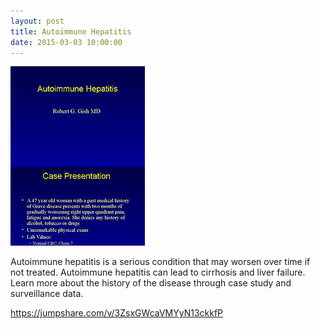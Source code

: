 ```yaml
---
layout: post
title: Autoimmune Hepatitis
date: 2015-03-03 10:00:00
---
```


![](/assets/images/autoimmune-hepatitis.jpg)

Autoimmune hepatitis is a serious condition that may worsen over time if not treated. Autoimmune hepatitis can lead to cirrhosis and liver failure. Learn more about the history of the disease through case study and surveillance data.

<https://jumpshare.com/v/3ZsxGWcaVMYyN13ckkfP>
